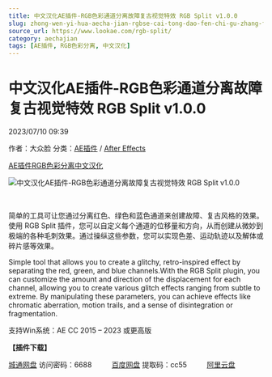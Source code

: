 ```yaml
---
title: 中文汉化AE插件-RGB色彩通道分离故障复古视觉特效 RGB Split v1.0.0
slug: zhong-wen-yi-hua-aecha-jian-rgbse-cai-tong-dao-fen-chi-gu-zhang-fu-gu-shi-jue-te-xiao-rgb-split-v1-0-0
source_url: https://www.lookae.com/rgb-split/
category: aechajian
tags: [AE插件, RGB色彩分离, 中文汉化]
---
```

# 中文汉化AE插件-RGB色彩通道分离故障复古视觉特效 RGB Split v1.0.0

2023/07/10 09:39

作者：大众脸
分类：[AE插件](https://www.lookae.com/after-effects/aechajian/) / [After Effects](https://www.lookae.com/after-effects/)

[AE插件](https://www.lookae.com/tag/ae%e6%8f%92%e4%bb%b6/)[RGB色彩分离](https://www.lookae.com/tag/rgb%e8%89%b2%e5%bd%a9%e5%88%86%e7%a6%bb/)[中文汉化](https://www.lookae.com/tag/%e4%b8%ad%e6%96%87%e6%b1%89%e5%8c%96/)

![中文汉化AE插件-RGB色彩通道分离故障复古视觉特效 RGB Split v1.0.0](https://www.lookae.com/wp-content/uploads/2023/07/AE-Sweets-RGB-Split.jpg "中文汉化AE插件-RGB色彩通道分离故障复古视觉特效 RGB Split v1.0.0-LookAE.com")

[﻿﻿﻿](https://cloud.video.taobao.com//play/u/705956171/p/1/e/6/t/1/419005731044.mp4)

简单的工具可让您通过分离红色、绿色和蓝色通道来创建故障、复古风格的效果。使用 RGB Split 插件，您可以自定义每个通道的位移量和方向，从而创建从微妙到极端的各种毛刺效果。通过操纵这些参数，您可以实现色差、运动轨迹以及解体或碎片感等效果。

Simple tool that allows you to create a glitchy, retro-inspired effect by separating the red, green, and blue channels.With the RGB Split plugin, you can customize the amount and direction of the displacement for each channel, allowing you to create various glitch effects ranging from subtle to extreme. By manipulating these parameters, you can achieve effects like chromatic aberration, motion trails, and a sense of disintegration or fragmentation.

支持Win系统：AE CC 2015 – 2023 或更高版

**【插件下载】**

[城通网盘](https://url70.ctfile.com/f/2827370-884303715-2f3443?p=4431) 访问密码：6688          [百度网盘](https://pan.baidu.com/s/1DQzgLHRbxP00KZuNegK1mA?pwd=cc55) 提取码：cc55          [阿里云盘](https://www.aliyundrive.com/s/r5DtqoqbFLr)
